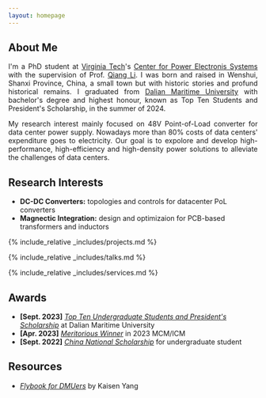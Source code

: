 ```yaml
---
layout: homepage
---
```


## About Me

<div align="justify">

I'm a PhD student at <a href="https://www.vt.edu/"> Virginia Tech</a>'s <a href="https://cpes.vt.edu/"> Center for Power Electronis Systems</a> with the supervision of Prof. <a href="https://cpes.vt.edu/people/faculty/1703"> Qiang Li</a>. I was born and raised in Wenshui, Shanxi Province, China, a small town but with historic stories and profund historical remains. I graduated from <a href="https://english.dlmu.edu.cn/">Dalian Maritime University</a> with bachelor's degree and highest honour, known as Top Ten Students and President's Scholarship, in the summer of 2024. <br>

</div>

<div align="justify">
  
My research interest mainly focused on 48V Point-of-Load converter for data center power supply. Nowadays more than 80% costs of data centers' expenditure goes to electricity. Our goal is to expolore and develop high-performance, high-efficiency and high-density power solutions to alleviate the challenges of data centers.

</div>

<!-- This kind of mark can hide sentences -->


## Research Interests
- **DC-DC Converters:** topologies and controls for datacenter PoL converters
- **Magnectic Integration:** design and optimizaion for PCB-based transformers and inductors



<!-- {% include_relative _includes/publications.md %} -->


{% include_relative _includes/projects.md %}


{% include_relative _includes/talks.md %}


<!-- ## Collaboration -->

<!-- - **[Feb. 2020]** Our paper about incremental learning is accepted to CVPR 2020.
- **[Feb. 2020]** We will host the ACM Multimedia Asia 2020 conference in Singapore!
- **[Sept. 2019]** Our paper about few-shot learning is accepted to NeurIPS 2019. -->

<!-- - **[Feb. 2023]** <a href="https://www.sciencedirect.com/science/article/pii/S089990072200346X" target="_blank">*Low muscle mass is associated with a higher risk of all–cause and cardiovascular disease–specific mortality in cancer survivors*</a> has been accepted by **Nutrition**. 
- **[Aug. 2021]** <a href="https://www.jmcp.org/doi/full/10.18553/jmcp.2021.27.10.1482" target="_blank">*Validation of EHR medication fill data obtained through electronic linkage with pharmacies*</a> has been accepted by the **Journal of Managed Care & Specialty Pharmacy**.
- **[Jan. 2021]** <a href="https://onlinelibrary.wiley.com/doi/abs/10.1111/jocd.13486" target="_blank">*Quantitative evaluation of rejuvenation treatment of nasolabial fold wrinkles by regression model and 3D photography*</a> has been accepted by the **Journal of Cosmetic Dermatology**. -->


{% include_relative _includes/services.md %}

## Awards
- **[Sept. 2023]** <a href="https://www.dlmu.edu.cn/info/1089/57358.htm">*Top Ten Undergraduate Students and President's Scholarship*</a> at Dalian Maritime University
- **[Apr. 2023]** <a href="https://www.comap.com/contests/mcm-icm">*Meritorious Winner*</a> in 2023 MCM/ICM
- **[Sept. 2022]** <a href="https://subsites.chinadaily.com.cn/YunnanUniversity/2017-11/17/c_111548.htm">*China National Scholarship*</a> for undergraduate student

## Resources

- <a href="assets/files/Flybook_for_DMUers_V1.pdf">*Flybook for DMUers*</a> by Kaisen Yang
